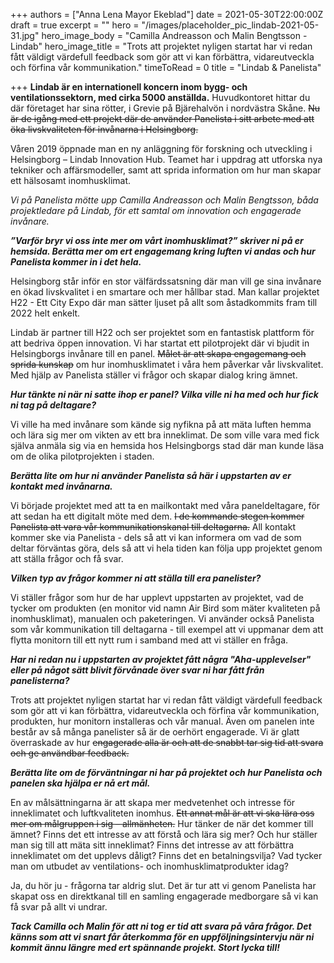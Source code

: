 +++
authors = ["Anna Lena Mayor Ekeblad"]
date = 2021-05-30T22:00:00Z
draft = true
excerpt = ""
hero = "/images/placeholder_pic_lindab-2021-05-31.jpg"
hero_image_body = "Camilla Andreasson och Malin Bengtsson -  Lindab"
hero_image_title = "Trots att projektet nyligen startat har vi redan fått väldigt värdefull feedback som gör att vi kan förbättra, vidareutveckla och förfina vår kommunikation."
timeToRead = 0
title = "Lindab & Panelista"

+++
**Lindab är en internationell koncern inom bygg- och ventilationssektorn, med cirka 5000 anställda.** Huvudkontoret hittar du där företaget har sina rötter, i Grevie på Bjärehalvön i nordvästra Skåne. ~~Nu är de igång med ett projekt där de använder Panelista i sitt arbete med att öka livskvaliteten för invånarna i Helsingborg.~~

Våren 2019 öppnade man en ny anläggning för forskning och utveckling i Helsingborg – Lindab Innovation Hub. Teamet har i uppdrag att utforska nya tekniker och affärsmodeller, samt att sprida information om hur man skapar ett hälsosamt inomhusklimat.

_Vi på Panelista mötte upp Camilla Andreasson och Malin Bengtsson, båda projektledare på Lindab, för ett samtal om innovation och engagerade invånare._

**_”Varför bryr vi oss inte mer om vårt inomhusklimat?” skriver ni på er hemsida. Berätta mer om ert engagemang kring luften vi andas och hur Panelista kommer in i det hela._**

Helsingborg står inför en stor välfärdssatsning där man vill ge sina invånare en ökad livskvalitet i en smartare och mer hållbar stad. Man kallar projektet H22 - Ett City Expo där man sätter ljuset på allt som åstadkommits fram till 2022 helt enkelt.

Lindab är partner till H22 och ser projektet som en fantastisk plattform för att bedriva öppen innovation. Vi har startat ett pilotprojekt där vi bjudit in Helsingborgs invånare till en panel. ~~Målet är att skapa engagemang och sprida kunskap~~ om hur inomhusklimatet i våra hem påverkar vår livskvalitet. Med hjälp av Panelista ställer vi frågor och skapar dialog kring ämnet.

**_Hur tänkte ni när ni satte ihop er panel? Vilka ville ni ha med och hur fick ni tag på deltagare?_**

Vi ville ha med invånare som kände sig nyfikna på att mäta luften hemma och lära sig mer om vikten av ett bra inneklimat. De som ville vara med fick själva anmäla sig via en hemsida hos Helsingborgs stad där man kunde läsa om de olika pilotprojekten i staden.

**_Berätta lite om hur ni använder Panelista så här i uppstarten av er kontakt med invånarna._**

Vi började projektet med att ta en mailkontakt med våra paneldeltagare, för att sedan ha ett digitalt möte med dem. ~~I de kommande stegen kommer Panelista att vara vår kommunikationskanal till deltagarna.~~ All kontakt kommer ske via Panelista - dels så att vi kan informera om vad de som deltar förväntas göra, dels så att vi hela tiden kan följa upp projektet genom att ställa frågor och få svar.

**_Vilken typ av frågor kommer ni att ställa till era panelister?_**

Vi ställer frågor som hur de har upplevt uppstarten av projektet, vad de tycker om produkten (en monitor vid namn Air Bird som mäter kvaliteten på inomhusklimat), manualen och paketeringen. Vi använder också Panelista som vår kommunikation till deltagarna - till exempel att vi uppmanar dem att flytta monitorn till ett nytt rum i samband med att vi ställer en fråga.

**_Har ni redan nu i uppstarten av projektet fått några "Aha-upplevelser" eller på något sätt blivit förvånade över svar ni har fått från panelisterna?_**

Trots att projektet nyligen startat har vi redan fått väldigt värdefull feedback som gör att vi kan förbättra, vidareutveckla och förfina vår kommunikation, produkten, hur monitorn installeras och vår manual. Även om panelen inte består av så många panelister så är de oerhört engagerade. Vi är glatt överraskade av hur ~~engagerade alla är och att de snabbt tar sig tid att svara och ge användbar feedback.~~

**_Berätta lite om de förväntningar ni har på projektet och hur Panelista och panelen ska hjälpa er nå ert mål._**

En av målsättningarna är att skapa mer medvetenhet och intresse för inneklimatet och luftkvaliteten inomhus. ~~Ett annat mål är att vi ska lära oss mer om målgruppen i sig – allmänheten.~~ Hur tänker de när det kommer till ämnet? Finns det ett intresse av att förstå och lära sig mer? Och hur ställer man sig till att mäta sitt inneklimat? Finns det intresse av att förbättra inneklimatet om det upplevs dåligt? Finns det en betalningsvilja? Vad tycker man om utbudet av ventilations- och inomhusklimatprodukter idag?

Ja, du hör ju - frågorna tar aldrig slut. Det är tur att vi genom Panelista har skapat oss en direktkanal till en samling engagerade medborgare så vi kan få svar på allt vi undrar.

**_Tack Camilla och Malin för att ni tog er tid att svara på våra frågor. Det känns som att vi snart får återkomma för en uppföljningsintervju när ni kommit ännu längre med ert spännande projekt. Stort lycka till!_**